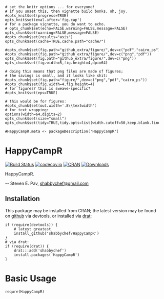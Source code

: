 ```{r setup,include=FALSE}
# set the knitr options ... for everyone!
# if you unset this, then vignette build bonks. oh, joy.
#opts_knit$set(progress=TRUE)
opts_knit$set(eval.after='fig.cap')
# for a package vignette, you do want to echo.
# opts_chunk$set(echo=FALSE,warning=FALSE,message=FALSE)
opts_chunk$set(warning=FALSE,message=FALSE)
#opts_chunk$set(results="asis")
opts_chunk$set(cache=TRUE,cache.path="cache/")

#opts_chunk$set(fig.path="github_extra/figure/",dev=c("pdf","cairo_ps"))
#opts_chunk$set(fig.path="github_extra/figure/",dev=c("png","pdf"))
opts_chunk$set(fig.path="github_extra/figure/",dev=c("png"))
opts_chunk$set(fig.width=5,fig.height=4,dpi=64)

# doing this means that png files are made of figures;
# the savings is small, and it looks like shit:
#opts_chunk$set(fig.path="figure/",dev=c("png","pdf","cairo_ps"))
#opts_chunk$set(fig.width=4,fig.height=4)
# for figures? this is sweave-specific?
#opts_knit$set(eps=TRUE)

# this would be for figures:
#opts_chunk$set(out.width='.8\\textwidth')
# for text wrapping:
options(width=64,digits=2)
opts_chunk$set(size="small")
opts_chunk$set(tidy=TRUE,tidy.opts=list(width.cutoff=50,keep.blank.line=TRUE))

#HappyCampR.meta <- packageDescription('HappyCampR')
```

# HappyCampR

[![Build Status](https://travis-ci.org/shabbychef/HappyCampR.png)](https://travis-ci.org/shabbychef/HappyCampR)
[![codecov.io](http://codecov.io/github/shabbychef/HappyCampR/coverage.svg?branch=master)](http://codecov.io/github/shabbychef/HappyCampR?branch=master)
[![CRAN](http://www.r-pkg.org/badges/version/HappyCampR)](http://cran.rstudio.com/package=HappyCampR) 
[![Downloads](http://cranlogs.r-pkg.org/badges/HappyCampR?color=brightgreen)](http://www.r-pkg.org/pkg/HappyCampR)

HappyCampR.

-- Steven E. Pav, shabbychef@gmail.com

## Installation

This package may be installed from CRAN; the latest version may be
found on [github](https://www.github.com/shabbychef/HappyCampR "HappyCampR")
via devtools, or installed via [drat](https://github.com/eddelbuettel/drat "drat"):

```{r install,eval=FALSE,echo=TRUE}
if (require(devtools)) {
	# latest greatest
	install_github('shabbychef/HappyCampR')
}
# via drat:
if (require(drat)) {
	drat:::add('shabbychef')
	install.packages('HappyCampR')
}
```

# Basic Usage

```{r tryit,eval=FALSE,echo=TRUE}
requre(HappyCampR)
```
